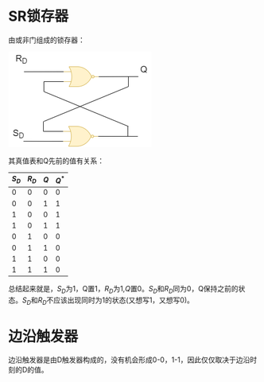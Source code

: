 # SR锁存器

由或非门组成的锁存器：


![SR锁存器](https://github.com/zgjsxx/static-img-repo/raw/main/blog/electricity/SR-latch/SR-latch.png)

其真值表和Q先前的值有关系：

|${S}_{D}$| ${R}_{D}$|$Q$|${Q}^{*}$ | 
|--|--|--|--|
|0 | 0| 0 | 0|
|0 | 0| 1 | 1|
|1 | 0| 0 | 1|
|1 | 0| 1 | 1|
|0 | 1| 0 | 0|
|0 | 1| 1 | 0|
|1 | 1| 0 | 0|
|1 | 1| 1 | 0|


总结起来就是，${S}_{D}$为1，Q置1，${R}_{D}$为1,$Q$置0。${S}_{D}$和${R}_{D}$同为0，Q保持之前的状态。${S}_{D}$和${R}_{D}$不应该出现同时为1的状态(又想写1，又想写0)。

# 边沿触发器

边沿触发器是由D触发器构成的，没有机会形成0-0，1-1，因此仅仅取决于边沿时刻的D的值。